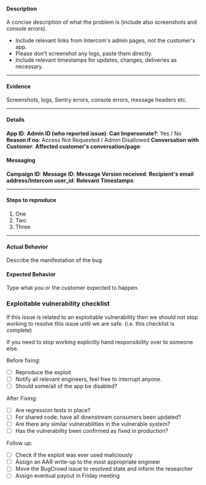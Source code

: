 #### Description

A concise description of what the problem is (include also screenshots and console errors).

- Include relevant links from Intercom's admin pages, not the customer's app. 
- Please don't screenshot any logs, paste them directly.
- Include relevant timestamps for updates, changes, deliveries as necessary.

* * *

#### Evidence

Screenshots, logs, Sentry errors, console errors, message headers etc.

* * *

#### Details

**App ID**: 
**Admin ID (who reported issue)**: 
**Can Impersonate?**: Yes / No
**Reason if no**: Access Not Requested / Admin Disallowed
**Conversation with Customer**: 
**Affected customer's conversation/page**: 

#### Messaging

**Campaign ID**:
**Message ID**:
**Message Version received**:
**Recipient's email address/Intercom user_id**:
**Relevant Timestamps**:

* * *

#### Steps to reproduce

1. One
2. Two
3. Three

* * *

#### Actual Behavior

Describe the manifestation of the bug

#### Expected Behavior

Type what you or the customer expected to happen.

### Exploitable vulnerability checklist

If this issue is related to an exploitable vulnerability then we should not stop working to resolve this issue until we are safe. (i.e. this checklist is complete)

If you need to stop working explicitly hand responsibility over to someone else.

Before fixing:
- [ ] Reproduce the exploit
- [ ] Notify all relevant engineers, feel free to interrupt anyone.
- [ ] Should some/all of the app be disabled?

After Fixing:
- [ ] Are regression tests in place?
- [ ] For shared code: have all downstream consumers been updated?
- [ ] Are there any similar vulnerabilities in the vulnerable system?
- [ ] Has the vulnerability been confirmed as fixed in production?

Follow up:
- [ ] Check if the exploit was ever used maliciously
- [ ] Assign an AAR write-up to the most appropriate engineer
- [ ] Move the BugCrowd issue to resolved state and inform the researcher
- [ ] Assign eventual payout in Friday meeting

